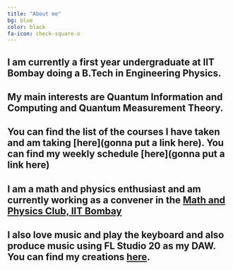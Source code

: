 ```yaml
---
title: "About me"
bg: blue
color: black
fa-icon: check-square-o
---
```


## I am currently a first year undergraduate at IIT Bombay doing a B.Tech in Engineering Physics.
## My main interests are Quantum Information and Computing and Quantum Measurement Theory.
## You can find the list of the courses I have taken and am taking [here](gonna put a  link here). You can find my weekly schedule [here](gonna put a link here)
## I am a math and physics enthusiast and am currently working as a convener in the [Math and Physics Club, IIT Bombay](http://mnp-club.github.io/)
## I also love music and play the keyboard and also produce music using FL Studio 20 as my DAW. You can find my creations [here](https://soundcloud.com/dfr-music).
